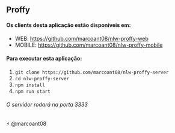 ## Proffy

#### Os clients desta aplicação estão disponíveis em: 
 - WEB: https://github.com/marcoant08/nlw-proffy-web
 - MOBILE: https://github.com/marcoant08/nlw-proffy-mobile

#### Para executar esta aplicação:
 1. `git clone https://github.com/marcoant08/nlw-proffy-server`
 2. `cd nlw-proffy-server`
 3. `npm install`
 4. `npm run start`
 
 ###### O servidor rodará na porta 3333

⚡ @marcoant08
